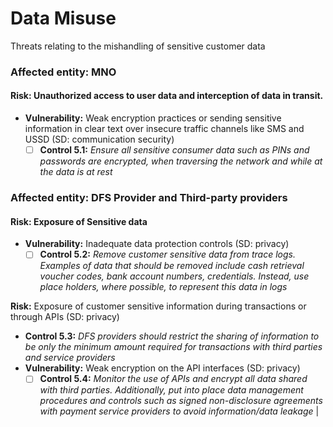# Data Misuse

Threats relating to the mishandling of sensitive customer data

### Affected entity: MNO

#### **Risk:** Unauthorized access to user data and interception of data in transit.

* **Vulnerability:** Weak encryption practices or sending sensitive information in clear text over insecure traffic channels like SMS and USSD (SD: communication security)
  * [ ] **Control 5.1:** _Ensure all sensitive consumer data such as PINs and passwords are encrypted, when traversing the network and while at the data is at rest_

### Affected entity: DFS Provider and Third-party providers

#### **Risk:** Exposure of Sensitive data

* **Vulnerability:** Inadequate data protection controls (SD: privacy)
  * [ ] **Control 5.2:** _Remove customer sensitive data from trace logs. Examples of data that should be removed include cash retrieval voucher codes, bank account numbers, credentials. Instead, use place holders, where possible, to represent this data in logs_

**Risk:** Exposure of customer sensitive information during transactions or through APIs (SD: privacy)

* **Control 5.3:** _DFS providers should restrict the sharing of information to be only the minimum amount required for transactions with third parties and service providers_
* **Vulnerability:** Weak encryption on the API interfaces (SD: privacy)
  * [ ] **Control 5.4:** _Monitor the use of APIs and encrypt all data shared with third parties. Additionally, put into place data management procedures and controls such as signed non-disclosure agreements with payment service providers to avoid information/data leakage_ |
